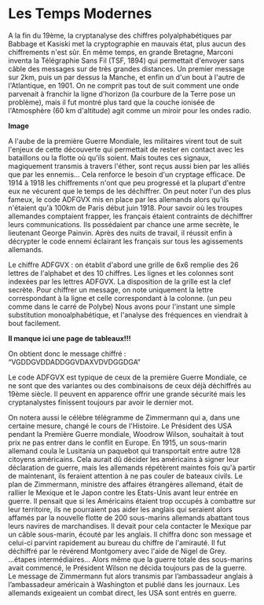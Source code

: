 # Les Temps Modernes

A la fin du 19ème, la cryptanalyse des chiffres polyalphabétiques par Babbage et Kasiski met la cryptographie en mauvais état, plus aucun des chiffrements n'est sûr.
En même temps, en grande Bretagne, Marconi inventa la Télégraphie Sans Fil (TSF, 1894) qui permettait d'envoyer sans câble des messages sur de très grandes distances. Un premier message sur 2km, puis un par dessus la Manche, et enfin un d'un bout à l'autre de l'Atlantique, en 1901. On ne comprit pas tout de suit comment une onde parvenait à franchir la ligne d'horizon (la courbure de la Terre pose un problème), mais il fut montré plus tard que la couche ionisée de l'Atmosphère (60 km d'altitude) agit comme un miroir pour les ondes radio.

**Image**

A l'aube de la première Guerre Mondiale, les militaires virent tout de suit l'enjeux de cette découverte qui permettait de rester en contact avec les bataillons ou la flotte où qu'ils soient. Mais toutes ces signaux, magiquement transmis à travers l'éther, sont reçus aussi bien par les alliés que par les ennemis… Cela renforce le besoin d'un cryptage efficace.
De 1914 à 1918 les chiffrements n'ont que peu progressé et la plupart d'entre eux ne vécurent que le temps de les déchiffrer. On peut noter l'un des plus fameux, le code ADFGVX mis en place par les allemands alors qu'ils n'étaient qu'à 100km de Paris début juin 1918. Pour savoir où les troupes allemandes comptaient frapper, les français étaient contraints de déchiffrer leurs communications. Ils possédaient par chance une arme secrète, le lieutenant George Painvin. Après des nuits de travail, il réussit enfin à décrypter le code ennemi éclairant les français sur tous les agissements allemands.

Le chiffre ADFGVX : on établit d'abord une grille de 6x6 remplie des 26 lettres de l'alphabet et des 10 chiffres. Les lignes et les colonnes sont indexées par les lettres ADFGVX. La disposition de la grille est la clef secrète. Pour chiffrer un message, on note uniquement la lettre correspondant à la ligne et celle correspondant à la colonne. (un peu comme dans le carré de Polybe) Nous avons pour l'instant une simple substitution monoalphabétique, et l'analyse des fréquences en viendrait à bout facilement.

**Il manque ici une page de tableaux!!!**

On obtient donc le message chiffré : “VGDDGVDDADDGGVDAXVDVDGGDGA”

Le code ADFGVX est typique de ceux de la première Guerre Mondiale, ce ne sont que des variantes ou des combinaisons de ceux déjà déchiffrés au 19ème siècle. Il peuvent en apparence offrir une grande sécurité mais les cryptanalystes finissent toujours par avoir le dernier mot.

On notera aussi le célèbre télégramme de Zimmermann qui a, dans une certaine mesure, changé le cours de l'Histoire. Le Président des USA pendant la Première Guerre mondiale, Woodrow Wilson, souhaitait à tout prix ne pas entrer dans le conflit en Europe. En 1915, un sous-marin allemand coula le Lusitania un paquebot qui transportait entre autre 128 citoyens américains. Cela aurait dû décider les américains à signer leur déclaration de guerre, mais les allemands répétèrent maintes fois qu'à partir de maintenant, ils feraient attention à ne pas couler de bateaux civils.
  Le plan de Zimmermann, ministre des affaires étrangères allemand, était de rallier le Mexique et le Japon contre les Etats-Unis avant leur entrée en guerre. Il pensait que si les Américains étaient trop occupés à combattre sur leur territoire, ils ne pourraient pas aider les anglais qui seraient alors affamés par la nouvelle flotte de 200 sous-marins allemands abattant tous leurs navires de marchandises. Il devait pour cela contacter le Mexique par un câble sous-marin, écouté par les anglais. Il chiffra donc son message et celui-ci parvint rapidement au bureau du chiffre de l'amirauté. Il fut déchiffré par le révérend Montgomery avec l'aide de Nigel de Grey. ...étapes intermédiaires…
Alors même que la guerre totale des sous-marins avait commencé, le Président Wilson ne décida toujours pas de la guerre. Le message de Zimmermann fut alors transmis par l’ambassadeur anglais à l’ambassadeur américain à Washington et publié dans les journaux. Les allemands exigeaient un combat direct, les USA sont entrés en guerre.

